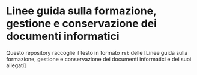 # Linee guida sulla formazione, gestione e conservazione dei documenti informatici

Questo repository raccoglie il testo in formato `rst` delle [Linee guida sulla formazione, gestione e conservazione dei documenti informatici e dei suoi
allegati]
